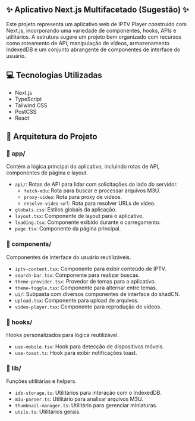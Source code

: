 ## ✨ Aplicativo Next.js Multifacetado (Sugestão) ✨

Este projeto representa um aplicativo web de IPTV Player construído com Next.js, incorporando uma variedade de componentes, hooks, APIs e utilitários. A estrutura sugere um projeto bem organizado com recursos como roteamento de API, manipulação de vídeos, armazenamento IndexedDB e um conjunto abrangente de componentes de interface do usuário.

## 💻 Tecnologias Utilizadas

- Next.js
- TypeScript
- Tailwind CSS
- PostCSS
- React

## 📂 Arquitetura do Projeto

### 📁 app/

Contém a lógica principal do aplicativo, incluindo rotas de API, componentes de página e layout.

- `api/`: Rotas de API para lidar com solicitações do lado do servidor.
    - `fetch-m3u`: Rota para buscar e processar arquivos M3U.
    - `proxy-video`: Rota para proxy de vídeos.
    - `resolve-video-url`: Rota para resolver URLs de vídeo.
- `globals.css`: Estilos globais da aplicação.
- `layout.tsx`: Componente de layout para o aplicativo.
- `loading.tsx`: Componente exibido durante o carregamento.
- `page.tsx`: Componente da página principal.

### 📁 components/

Componentes de interface do usuário reutilizáveis.

- `iptv-content.tsx`: Componente para exibir conteúdo de IPTV.
- `search-bar.tsx`: Componente para realizar buscas.
- `theme-provider.tsx`: Provedor de temas para o aplicativo.
- `theme-toggle.tsx`: Componente para alternar entre temas.
- `ui/`: Subpasta com diversos componentes de interface do shadCN.
- `upload.tsx`: Componente para upload de arquivos.
- `video-player.tsx`: Componente para reprodução de vídeos.

### 📁 hooks/

Hooks personalizados para lógica reutilizável.

- `use-mobile.tsx`: Hook para detecção de dispositivos móveis.
- `use-toast.ts`: Hook para exibir notificações toast.

### 📁 lib/

Funções utilitárias e helpers.

- `idb-storage.ts`:  Utilitários para interação com o IndexedDB.
- `m3u-parser.ts`: Utilitário para analisar arquivos M3U.
- `thumbnail-manager.ts`:  Utilitário para gerenciar miniaturas.
- `utils.ts`: Utilitários gerais.

